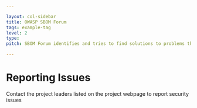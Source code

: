 ```yaml
---

layout: col-sidebar
title: OWASP SBOM Forum
tags: example-tag
level: 2
type: 
pitch: SBOM Forum identifies and tries to find solutions to problems that are preventing widespread distribution and use of SBOMs by private and public organizations.

---
```

# Reporting Issues
Contact the project leaders listed on the project webpage to report security issues